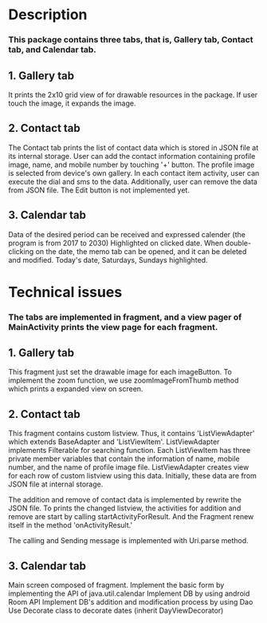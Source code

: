 # Description

### This package contains three tabs, that is, Gallery tab, Contact tab, and Calendar tab.

## 1. Gallery tab
It prints the 2x10 grid view of for drawable resources in the package. If user touch the image, it expands the image.

## 2. Contact tab
The Contact tab prints the list of contact data which is stored in JSON file at its internal storage.
User can add the contact information containing profile image, name, and mobile number by touching '+' button.
The profile image is selected from device's own gallery.
In each contact item activity, user can execute the dial and sms to the data. Additionally, user can remove the data from JSON file.
The Edit button is not implemented yet.

## 3. Calendar tab
Data of the desired period can be received and expressed calender (the program is from 2017 to 2030)
Highlighted on clicked date.
When double-clicking on the date, the memo tab can be opened, and it can be deleted and modified.
Today's date, Saturdays, Sundays highlighted.



# Technical issues

### The tabs are implemented in fragment, and a view pager of MainActivity prints the view page for each fragment. 

## 1. Gallery tab
This fragment just set the drawable image for each imageButton.
To implement the zoom function, we use zoomImageFromThumb method which prints a expanded view on screen.

## 2. Contact tab
This fragment contains custom listview. Thus, it contains 'ListViewAdapter' which extends BaseAdapter and 'ListViewItem'.
ListViewAdapter implements Filterable for searching function. Each ListViewItem has three private member variables that contain the information of name, mobile number, and the name of profile image file. ListViewAdapter creates view for each row of custom listview using this data. Initially, these data are from JSON file at internal storage.

The addition and remove of contact data is implemented by rewrite the JSON file. To prints the changed listview, the activities for addition and remove are start by calling startActivityForResult. And the Fragment renew itself in the method 'onActivityResult.'

The calling and Sending message is implemented with Uri.parse method.

## 3. Calendar tab
Main screen composed of fragment.
Implement the basic form by implementing the API of java.util.calendar
Implement DB by using android Room API
Implement DB's addition and modification process by using Dao
Use Decorate class to decorate dates (inherit DayViewDecorator)
